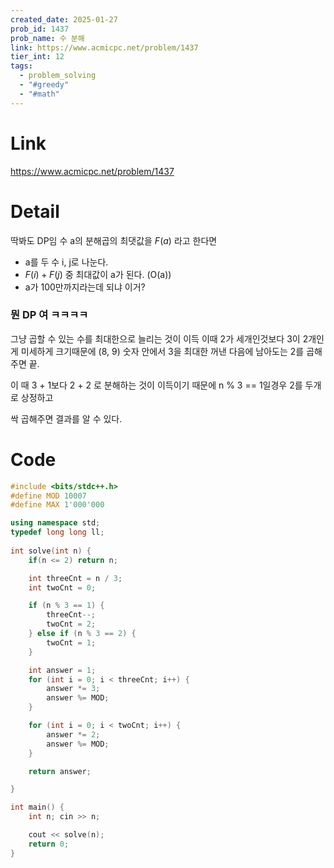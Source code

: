 ```yaml
---
created_date: 2025-01-27
prob_id: 1437
prob_name: 수 분해
link: https://www.acmicpc.net/problem/1437
tier_int: 12
tags:
  - problem_solving
  - "#greedy"
  - "#math"
---
```

# Link
https://www.acmicpc.net/problem/1437

# Detail
딱봐도 DP임
수 a의 분해곱의 최댓값을 $F(a)$ 라고 한다면

- a를 두 수 i, j로 나눈다.
- $F(i) + F(j)$ 중 최대값이 a가 된다. (O(a))
- a가 100만까지라는데 되냐 이거?
### 뭔 DP 여 ㅋㅋㅋㅋ
그냥 곱할 수 있는 수를 최대한으로 늘리는 것이 이득
이때 2가 세개인것보다 3이 2개인게 미세하게 크기때문에 (8, 9)
숫자 안에서 3을 최대한 꺼낸 다음에 남아도는 2를 곱해주면 끝.

이 때 3 + 1보다 2 + 2 로 분해하는 것이 이득이기 때문에
n % 3 == 1일경우 2를 두개로 상정하고

싹 곱해주면 결과를 알 수 있다.


# Code
```cpp
#include <bits/stdc++.h>
#define MOD 10007
#define MAX 1'000'000

using namespace std;
typedef long long ll;
  
int solve(int n) {
    if(n <= 2) return n;

    int threeCnt = n / 3;
    int twoCnt = 0;

    if (n % 3 == 1) {
        threeCnt--;
        twoCnt = 2;
    } else if (n % 3 == 2) {
        twoCnt = 1;
    }

    int answer = 1;
    for (int i = 0; i < threeCnt; i++) {
        answer *= 3;
        answer %= MOD;
    }

    for (int i = 0; i < twoCnt; i++) {
        answer *= 2;
        answer %= MOD;
    }

    return answer;

}

int main() {
    int n; cin >> n;

    cout << solve(n);
    return 0;
}
```
